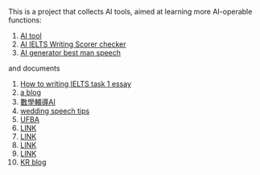 This is a project that collects AI tools, aimed at learning more AI-operable functions:

1. [AI tool](https://east.im)
2. [AI IELTS Writing Scorer checker](https://ieltswritingchecker.uk)
3. [AI generator best man speech](https://weddingspeechlab.com)


and documents
1. [How to writing IELTS task 1 essay](https://ieltswritingtask.edublogs.org/)
2. [a blog](https://www.folkd.com/blog/48015-yvzz/)
3. [數學輔導AI](https://www.plurk.com/p/3gu7ddu26l)
4. [wedding speech tips](https://www.google.com/url?sa=E&q=https%3A%2F%2Fweddingspeechlab.com%2Fpro-tips%2F)
5. [UFBA](https://noosfero.ufba.br/jonnyyy/ai-tools)
6. [LINK](https://www.provenexpert.com/en-us/jilly/)
7. [LINK](https://www.adminer.org/redirect/?lang=en&url=https://weddingspeechlab.com)
8. [LINK](https://bukkit.org/proxy.php?link=https://weddingspeechlab.com)
9. [LINK](https://www.flashback.org/leave.php?u=https://weddingspeechlab.com)
10. [KR blog](https://velog.io/@jilly283/IELTS-essay-writing)
